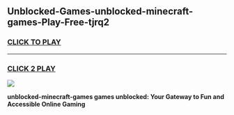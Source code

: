 
## Unblocked-Games-unblocked-minecraft-games-Play-Free-tjrq2
<h3>
<a href="https://premium76.site?title=unblocked-minecraft-games&ref=18A1">CLICK TO PLAY</a></h3>
<hr>

<h3>
<a href="https://premium76.site?title=unblocked-minecraft-games&ref=18A1">CLICK 2 PLAY</a>
  
</h3>

<a href="https://premium76.site?title=unblocked-minecraft-games&ref=18A1"><img src="https://clearcache.store/games.png"></a>


**unblocked-minecraft-games games unblocked: Your Gateway to Fun and Accessible Online Gaming**
